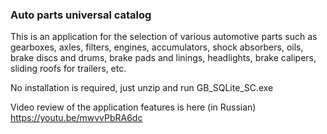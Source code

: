 <h3>Auto parts universal catalog</h3>



This is an application for the selection of various automotive parts such as gearboxes, axles, filters, engines, accumulators, shock absorbers, oils, brake discs and drums, brake pads and linings, headlights, brake calipers, sliding roofs for trailers, etc.

No installation is required, just unzip and run GB_SQLite_SC.exe

Video review of the application features is here (in Russian) https://youtu.be/mwvvPbRA6dc
